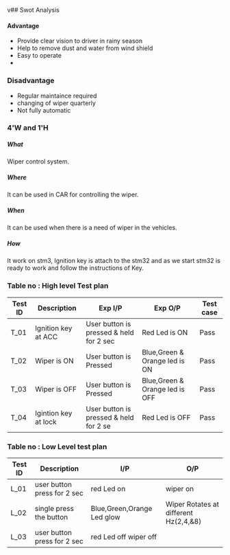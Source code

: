 
v## Swot Analysis
 #### Advantage
 * Provide clear vision to driver in rainy season
 * Help to remove dust and water from wind shield
 * Easy to operate
 * 
 ### Disadvantage 
 * Regular maintaince required
 * changing of wiper quarterly
 * Not fully automatic
 
 
 
 
 
 
 
 
 
 
 
 
### 4'W and 1'H
##### What 
Wiper control system.
##### Where
It can be used in CAR for controlling the wiper.
##### When
It can be used when there is a need of wiper in the vehicles.
##### How
It work on stm3, Ignition key is attach to the stm32 and as we start stm32 is ready to work and follow the instructions of Key.

### Table no : High level Test plan
| Test ID | Description | Exp I/P| Exp O/P|Test case
| --- | --- | --- | ---- |-----|
| T_01 |Ignition key at ACC |User button is pressed & held for 2 sec| Red Led is ON |Pass|
| T_02| Wiper is ON| User button is Pressed | Blue,Green & Orange led is ON |Pass|
| T_03 | Wiper is OFF|  User button is Pressed| Blue,Green & Orange led is OFF |Pass|
| T_04|Igintion key at lock |User button is pressed & held for 2 se| Red Led is OFF|Pass|


### Table no : Low Level test plan
| Test ID | Description | I/P|  O/P|
| --- | --- | --- | ---- |
| L_01 |  user button press for 2 sec| red Led on| wiper on|
| L_02| single press the button|Blue,Green,Orange Led glow|Wiper Rotates at different Hz(2,4,&8)|
| L_03 |  user button press for 2 sec| red Led off wiper off|
